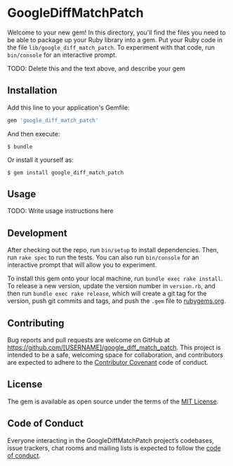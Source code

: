 # GoogleDiffMatchPatch

Welcome to your new gem! In this directory, you'll find the files you need to be able to package up your Ruby library into a gem. Put your Ruby code in the file `lib/google_diff_match_patch`. To experiment with that code, run `bin/console` for an interactive prompt.

TODO: Delete this and the text above, and describe your gem

## Installation

Add this line to your application's Gemfile:

```ruby
gem 'google_diff_match_patch'
```

And then execute:

    $ bundle

Or install it yourself as:

    $ gem install google_diff_match_patch

## Usage

TODO: Write usage instructions here

## Development

After checking out the repo, run `bin/setup` to install dependencies. Then, run `rake spec` to run the tests. You can also run `bin/console` for an interactive prompt that will allow you to experiment.

To install this gem onto your local machine, run `bundle exec rake install`. To release a new version, update the version number in `version.rb`, and then run `bundle exec rake release`, which will create a git tag for the version, push git commits and tags, and push the `.gem` file to [rubygems.org](https://rubygems.org).

## Contributing

Bug reports and pull requests are welcome on GitHub at https://github.com/[USERNAME]/google_diff_match_patch. This project is intended to be a safe, welcoming space for collaboration, and contributors are expected to adhere to the [Contributor Covenant](http://contributor-covenant.org) code of conduct.

## License

The gem is available as open source under the terms of the [MIT License](https://opensource.org/licenses/MIT).

## Code of Conduct

Everyone interacting in the GoogleDiffMatchPatch project’s codebases, issue trackers, chat rooms and mailing lists is expected to follow the [code of conduct](https://github.com/[USERNAME]/google_diff_match_patch/blob/master/CODE_OF_CONDUCT.md).
